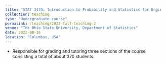 ```yaml
---
title: "STAT 3470: Introduction to Probability and Statistics for Engineers (Fall '22)"
collection: teaching
type: "Undergraduate course"
permalink: /teaching/2022-fall-teaching-2
venue: "The Ohio State University, Department of Statistics"
date: 2022-08-16
location: "Columbus, USA"
---
```


<!--This is a description of a teaching experience. You can use markdown like any other post.-->

- Responsible for grading and tutoring three sections of the course consisting a total of about 370 students.
